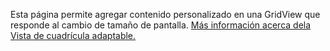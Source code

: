 ﻿ Esta página permite agregar contenido personalizado en una GridView que responde al cambio de tamaño de pantalla. [Más información acerca dela Vista de cuadrícula adaptable.](https://docs.microsoft.com/windows/communitytoolkit/controls/adaptivegridview)